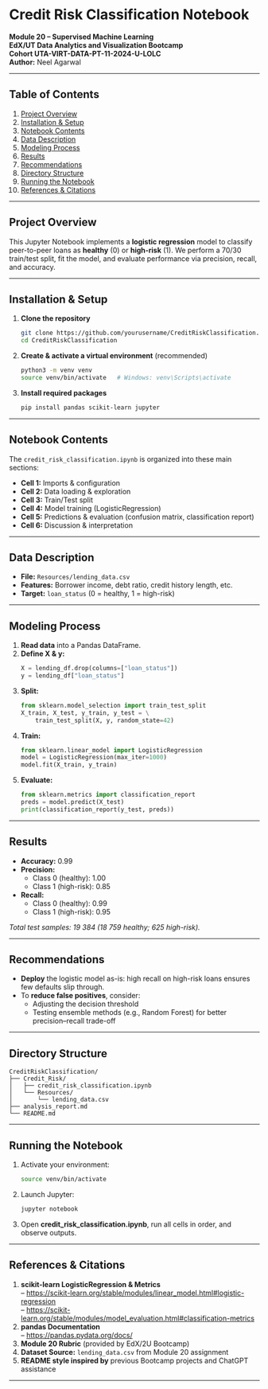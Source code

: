 # Credit Risk Classification Notebook  
**Module 20 – Supervised Machine Learning**  
**EdX/UT Data Analytics and Visualization Bootcamp**  
**Cohort UTA-VIRT-DATA-PT-11-2024-U-LOLC**  
**Author:** Neel Agarwal  

---

## Table of Contents  
1. [Project Overview](#project-overview)  
2. [Installation & Setup](#installation--setup)  
3. [Notebook Contents](#notebook-contents)  
4. [Data Description](#data-description)  
5. [Modeling Process](#modeling-process)  
6. [Results](#results)  
7. [Recommendations](#recommendations)  
8. [Directory Structure](#directory-structure)  
9. [Running the Notebook](#running-the-notebook)  
10. [References & Citations](#references--citations)  

---

## Project Overview  
This Jupyter Notebook implements a **logistic regression** model to classify peer-to-peer loans as **healthy** (0) or **high-risk** (1). We perform a 70/30 train/test split, fit the model, and evaluate performance via precision, recall, and accuracy.

---

## Installation & Setup  
1. **Clone the repository**  
   ```bash
   git clone https://github.com/yourusername/CreditRiskClassification.git
   cd CreditRiskClassification
   ```  
2. **Create & activate a virtual environment** (recommended)  
   ```bash
   python3 -m venv venv
   source venv/bin/activate   # Windows: venv\Scripts\activate
   ```  
3. **Install required packages**  
   ```bash
   pip install pandas scikit-learn jupyter
   ```

---

## Notebook Contents  
The `credit_risk_classification.ipynb` is organized into these main sections:  
- **Cell 1:** Imports & configuration  
- **Cell 2:** Data loading & exploration  
- **Cell 3:** Train/Test split  
- **Cell 4:** Model training (LogisticRegression)  
- **Cell 5:** Predictions & evaluation (confusion matrix, classification report)  
- **Cell 6:** Discussion & interpretation  

---

## Data Description  
- **File:** `Resources/lending_data.csv`  
- **Features:** Borrower income, debt ratio, credit history length, etc.  
- **Target:** `loan_status` (0 = healthy, 1 = high-risk)

---

## Modeling Process  
1. **Read data** into a Pandas DataFrame.  
2. **Define X & y:**  
   ```python
   X = lending_df.drop(columns=["loan_status"])
   y = lending_df["loan_status"]
   ```  
3. **Split:**  
   ```python
   from sklearn.model_selection import train_test_split
   X_train, X_test, y_train, y_test = \
       train_test_split(X, y, random_state=42)
   ```  
4. **Train:**  
   ```python
   from sklearn.linear_model import LogisticRegression
   model = LogisticRegression(max_iter=1000)
   model.fit(X_train, y_train)
   ```  
5. **Evaluate:**  
   ```python
   from sklearn.metrics import classification_report
   preds = model.predict(X_test)
   print(classification_report(y_test, preds))
   ```

---

## Results  
- **Accuracy:** 0.99  
- **Precision:**  
  - Class 0 (healthy): 1.00  
  - Class 1 (high-risk): 0.85  
- **Recall:**  
  - Class 0 (healthy): 0.99  
  - Class 1 (high-risk): 0.95  

_Total test samples: 19 384 (18 759 healthy; 625 high-risk)._

---

## Recommendations  
- **Deploy** the logistic model as-is: high recall on high-risk loans ensures few defaults slip through.  
- To **reduce false positives**, consider:  
  - Adjusting the decision threshold  
  - Testing ensemble methods (e.g., Random Forest) for better precision–recall trade-off

---

## Directory Structure  
```plaintext
CreditRiskClassification/
├── Credit_Risk/
│   ├── credit_risk_classification.ipynb
│   └── Resources/
│       └── lending_data.csv
├── analysis_report.md
└── README.md
```

---

## Running the Notebook  
1. Activate your environment:  
   ```bash
   source venv/bin/activate
   ```  
2. Launch Jupyter:  
   ```bash
   jupyter notebook
   ```  
3. Open **credit_risk_classification.ipynb**, run all cells in order, and observe outputs.

---

## References & Citations  
1. **scikit-learn LogisticRegression & Metrics**  
   – https://scikit-learn.org/stable/modules/linear_model.html#logistic-regression  
   – https://scikit-learn.org/stable/modules/model_evaluation.html#classification-metrics  
2. **pandas Documentation**  
   – https://pandas.pydata.org/docs/  
3. **Module 20 Rubric** (provided by EdX/2U Bootcamp)  
4. **Dataset Source:** `lending_data.csv` from Module 20 assignment  
5. **README style inspired by** previous Bootcamp projects and ChatGPT assistance  
---